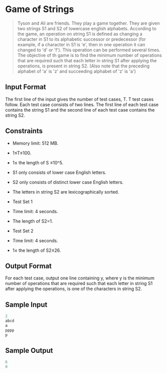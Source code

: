 # Game of Strings
> Tyson and Ali are friends. They play a game together. They are given two strings S1 and S2 of lowercase english alphabets. 
> According to the game, an operation on string S1 is defined as changing a character in S1 to its alphabetic successor or predecessor 
> (for example, if a character in S1 is 'e', then in one operation it can changed to 'd' or 'f'). 
> This operation can be performed several times. The objective of th game is to find the minimum number of operations that are required 
> such that each letter in string S1 after applying the operations, is present in string S2. (Also note that the preceding alphabet of 'a' is 'z' 
> and succeeding alphabet of 'z' is 'a')

## Input Format
The first line of the input gives the number of test cases, T. T test cases follow. Each test case consists of two lines.
The first line of each test case contains the string S1 and the second line of each test case contains the string S2.

## Constraints
- Memory limit: 512 MB.
- 1≤T≤100.
- 1≤ the length of S ≤10^5.
- S1 only consists of lower case English letters.
- S2 only consists of distinct lower case English letters.
- The letters in string S2 are lexicographically sorted.

- Test Set 1
- Time limit: 4 seconds.
- The length of S2=1.

- Test Set 2
- Time limit: 4 seconds.
- 1≤ the length of S2≤26.

## Output Format
For each test case, output one line containing y, where y is the minimum number of operations that are required such that each letter in 
string S1 after applying the operations, is one of the characters in string S2.

## Sample Input
```cpp
2
abcd
a
pppp
p
```
## Sample Output
```cpp
6
0
```
